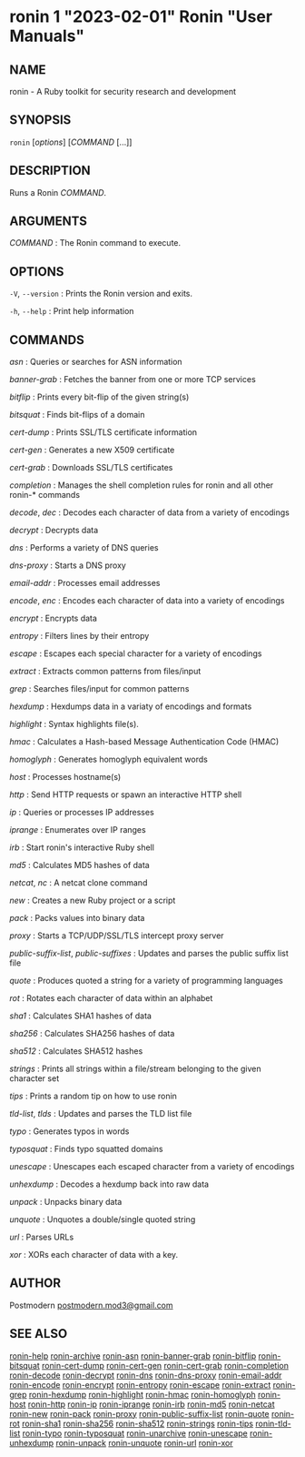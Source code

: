 # ronin 1 "2023-02-01" Ronin "User Manuals"

## NAME

ronin - A Ruby toolkit for security research and development

## SYNOPSIS

`ronin` [*options*] [*COMMAND* [...]]

## DESCRIPTION

Runs a Ronin *COMMAND*.

## ARGUMENTS

*COMMAND*
: The Ronin command to execute.

## OPTIONS

`-V`, `--version`
: Prints the Ronin version and exits.

`-h`, `--help`
: Print help information

## COMMANDS

*asn*
: Queries or searches for ASN information

*banner-grab*
: Fetches the banner from one or more TCP services

*bitflip*
: Prints every bit-flip of the given string(s)

*bitsquat*
: Finds bit-flips of a domain

*cert-dump*
: Prints SSL/TLS certificate information

*cert-gen*
: Generates a new X509 certificate

*cert-grab*
: Downloads SSL/TLS certificates

*completion*
: Manages the shell completion rules for ronin and all other ronin-* commands

*decode*, *dec*
: Decodes each character of data from a variety of encodings

*decrypt*
: Decrypts data

*dns*
: Performs a variety of DNS queries

*dns-proxy*
: Starts a DNS proxy

*email-addr*
: Processes email addresses

*encode*, *enc*
: Encodes each character of data into a variety of encodings

*encrypt*
: Encrypts data

*entropy*
: Filters lines by their entropy

*escape*
: Escapes each special character for a variety of encodings

*extract*
: Extracts common patterns from files/input

*grep*
: Searches files/input for common patterns

*hexdump*
: Hexdumps data in a variaty of encodings and formats

*highlight*
: Syntax highlights file(s).

*hmac*
: Calculates a Hash-based Message Authentication Code (HMAC)

*homoglyph*
: Generates homoglyph equivalent words

*host*
: Processes hostname(s)

*http*
: Send HTTP requests or spawn an interactive HTTP shell

*ip*
: Queries or processes IP addresses

*iprange*
: Enumerates over IP ranges

*irb*
: Start ronin's interactive Ruby shell

*md5*
: Calculates MD5 hashes of data

*netcat*, *nc*
: A netcat clone command

*new*
: Creates a new Ruby project or a script

*pack*
: Packs values into binary data

*proxy*
: Starts a TCP/UDP/SSL/TLS intercept proxy server

*public-suffix-list*, *public-suffixes*
: Updates and parses the public suffix list file

*quote*
: Produces quoted a string for a variety of programming languages

*rot*
: Rotates each character of data within an alphabet

*sha1*
: Calculates SHA1 hashes of data

*sha256*
: Calculates SHA256 hashes of data

*sha512*
: Calculates SHA512 hashes

*strings*
: Prints all strings within a file/stream belonging to the given character set

*tips*
: Prints a random tip on how to use ronin

*tld-list*, *tlds*
: Updates and parses the TLD list file

*typo*
: Generates typos in words

*typosquat*
: Finds typo squatted domains

*unescape*
: Unescapes each escaped character from a variety of encodings

*unhexdump*
: Decodes a hexdump back into raw data

*unpack*
: Unpacks binary data

*unquote*
: Unquotes a double/single quoted string

*url*
: Parses URLs

*xor*
: XORs each character of data with a key.

## AUTHOR

Postmodern <postmodern.mod3@gmail.com>

## SEE ALSO

[ronin-help](ronin-help.1.md) [ronin-archive](ronin-archive.1.md) [ronin-asn](ronin-asn.1.md) [ronin-banner-grab](ronin-banner-grab.1.md) [ronin-bitflip](ronin-bitflip.1.md) [ronin-bitsquat](ronin-bitsquat.1.md) [ronin-cert-dump](ronin-cert-dump.1.md) [ronin-cert-gen](ronin-cert-gen.1.md) [ronin-cert-grab](ronin-cert-grab.1.md) [ronin-completion](ronin-completion.1.md) [ronin-decode](ronin-decode.1.md) [ronin-decrypt](ronin-decrypt.1.md) [ronin-dns](ronin-dns.1.md) [ronin-dns-proxy](ronin-dns-proxy.1.md) [ronin-email-addr](ronin-email-addr.1.md) [ronin-encode](ronin-encode.1.md) [ronin-encrypt](ronin-encrypt.1.md) [ronin-entropy](ronin-entropy.1.md) [ronin-escape](ronin-escape.1.md) [ronin-extract](ronin-extract.1.md) [ronin-grep](ronin-grep.1.md) [ronin-hexdump](ronin-hexdump.1.md) [ronin-highlight](ronin-highlight.1.md) [ronin-hmac](ronin-hmac.1.md) [ronin-homoglyph](ronin-homoglyph.1.md) [ronin-host](ronin-host.1.md) [ronin-http](ronin-http.1.md) [ronin-ip](ronin-ip.1.md) [ronin-iprange](ronin-iprange.1.md) [ronin-irb](ronin-irb.1.md) [ronin-md5](ronin-md5.1.md) [ronin-netcat](ronin-netcat.1.md) [ronin-new](ronin-new.1.md) [ronin-pack](ronin-pack.1.md) [ronin-proxy](ronin-proxy.1.md) [ronin-public-suffix-list](ronin-public-suffix-list.1.md) [ronin-quote](ronin-quote.1.md) [ronin-rot](ronin-rot.1.md) [ronin-sha1](ronin-sha1.1.md) [ronin-sha256](ronin-sha256.1.md) [ronin-sha512](ronin-sha512.1.md) [ronin-strings](ronin-strings.1.md) [ronin-tips](ronin-tips.1.md) [ronin-tld-list](ronin-tld-list.1.md) [ronin-typo](ronin-typo.1.md) [ronin-typosquat](ronin-typosquat.1.md) [ronin-unarchive](ronin-unarchive.1.md) [ronin-unescape](ronin-unescape.1.md) [ronin-unhexdump](ronin-unhexdump.1.md) [ronin-unpack](ronin-unpack.1.md) [ronin-unquote](ronin-unquote.1.md) [ronin-url](ronin-url.1.md) [ronin-xor](ronin-xor.1.md)
